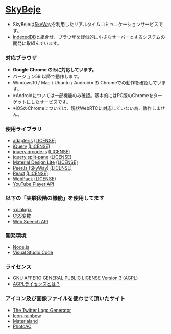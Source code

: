 # [SkyBeje](https://skybeje.net/) #
* SkyBejeは[SkyWay](https://nttcom.github.io/skyway/)を利用したリアルタイムコミュニケーションサービスです。
* [IndexedDB](https://developer.mozilla.org/ja/docs/Web/API/IndexedDB_API)と組合せ、ブラウザを疑似的に小さなサーバーとするシステムの開発に取組んでいます。
### 対応ブラウザ ###
* **Google Chrome のみに対応しています。**
* バージョン59 以降で動作します。
* Windows10 / Mac / Ubuntu / Android※ の Chromeでの動作を確認しています。
* ※Androidについては一部機能のみ確認。基本的にはPC版のChromeをターゲットにしたサービスです。
* ※iOSのChromeについては、現状WebRTCに対応していない為、動作しません。
### 使用ライブラリ ###
* [adapterjs](https://github.com/webrtc/adapter) [(LICENSE)](https://github.com/webrtc/adapter/blob/master/LICENSE.md)
* [jQuery](https://jquery.com/) [(LICENSE)](https://jquery.org/license/)
* [jquery.qrcode.js](http://jeromeetienne.github.io/jquery-qrcode/) [(LICENSE)](https://github.com/jeromeetienne/jquery-qrcode/blob/master/MIT-LICENSE.txt)
* [jquery.split-pane](https://github.com/shagstrom/split-pane) [(LICENSE)](https://github.com/shagstrom/split-pane/blob/master/LICENSE)
* [Material Design Lite](https://getmdl.io/index.html) [(LICENSE)](https://github.com/google/material-design-lite/blob/mdl-1.x/LICENSE)
* [PeerJs (SkyWay)](https://github.com/nttcom/peerjs/) [(LICENSE)](https://github.com/nttcom/peerjs/blob/master/LICENSE)
* [React](https://facebook.github.io/react/) [(LICENSE)](https://github.com/facebook/react/blob/master/LICENSE)
* [WebPack](https://webpack.js.org/) [(LICENSE)](https://github.com/webpack/webpack/blob/master/LICENSE)
* [YouTube Player API](https://developers.google.com/youtube/iframe_api_reference?hl=ja) 
### 以下の「実験段階の機能」を使用してます ###
* [\<dialog\>](https://developer.mozilla.org/ja/docs/Web/HTML/Element/dialog)
* [CSS変数](https://developer.mozilla.org/ja/docs/Web/CSS/Using_CSS_variables)
* [Web Speech API](https://developer.mozilla.org/ja/docs/Web/API/Web_Speech_API)
### 開発環境 ###
* [Node.js](https://nodejs.org/ja/)
* [Visual Studio Code](https://www.microsoft.com/ja-jp/dev/products/code-vs.aspx)
### ライセンス ###
* [GNU AFFERO GENERAL PUBLIC LICENSE Version 3 (AGPL)](https://bitbucket.org/iwatendo/skybeje/src/HEAD/LICENSE?at=master)
* [AGPLライセンスとは？](https://www.gnu.org/licenses/agpl-3.0.html)
### アイコン及び画像ファイルを使わせて頂いたサイト ###
* [The Twitter Logo Generator](http://www.twitlogo.com)
* [Icon-rainbow](http://icon-rainbow.com/)
* [Materialand](http://www.material-land.com/view__1310__0.html)
* [PhotoAC](https://www.photo-ac.com)
